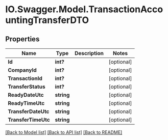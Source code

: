 # IO.Swagger.Model.TransactionAccountingTransferDTO
## Properties

Name | Type | Description | Notes
------------ | ------------- | ------------- | -------------
**Id** | **int?** |  | [optional] 
**CompanyId** | **int?** |  | [optional] 
**TransactionId** | **int?** |  | [optional] 
**TransferStatus** | **int?** |  | [optional] 
**ReadyDateUtc** | **string** |  | [optional] 
**ReadyTimeUtc** | **string** |  | [optional] 
**TransferDateUtc** | **string** |  | [optional] 
**TransferTimeUtc** | **string** |  | [optional] 

[[Back to Model list]](../README.md#documentation-for-models) [[Back to API list]](../README.md#documentation-for-api-endpoints) [[Back to README]](../README.md)

